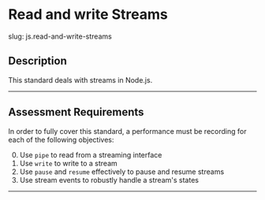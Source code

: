 # Read and write Streams

slug: js.read-and-write-streams

## Description
This standard deals with streams in Node.js.

---
## Assessment Requirements
In order to fully cover this standard, a performance must be recording for each of the following objectives:

0. Use `pipe` to read from a streaming interface
1. Use `write` to write to a stream
2. Use `pause` and `resume` effectively to pause and resume streams
3. Use stream events to robustly handle a stream's states

---
